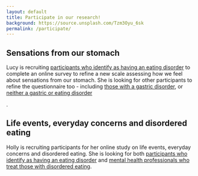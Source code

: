 ```yaml
---
layout: default
title: Participate in our research! 
background: https://source.unsplash.com/Tzm3Oyu_6sk
permalink: /participate/
---
```


<div class="blurb">
<h2> Sensations from our stomach</h2>
    <p>Lucy is recruiting <a href="https://york.qualtrics.com/jfe/form/SV_cGQuWRwC1lKqcHs">participants who identify as having an eating disorder</a> to complete an online survey to refine a new scale assessing how we feel about sensations from our stomach. She is looking for other participants to refine the questionnaire too - including <a href="https://york.qualtrics.com/jfe/form/SV_0vwfUyvV5r2tGWq">those with a gastric disorder</a>, or <a href="https://york.qualtrics.com/jfe/form/SV_brelvivpJ8PO5gi">neither a gastric or eating disorder</a></p>. 
<h2> Life events, everyday concerns and disordered eating</h2>
    <p>Holly is recruiting participants for her online study on life events, everyday concerns and disordered eating. She is looking for both <a href="https://york.qualtrics.com/jfe/form/SV_3BMVVmHw9yzi2s6">participants who identify as having an eating disorder</a> and <a href="https://york.qualtrics.com/jfe/form/SV_a8BMem5npJEKdNQ">mental health professionals who treat those with disordered eating</a>.</p> 
</div>
